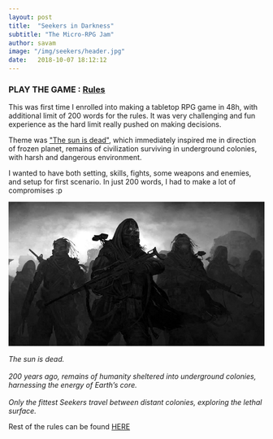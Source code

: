 ```yaml
---
layout: post
title:  "Seekers in Darkness"
subtitle: "The Micro-RPG Jam"
author: savam
image: "/img/seekers/header.jpg"
date:   2018-10-07 18:12:12
---
```


### PLAY THE GAME : [Rules](https://savam.itch.io/seekers-in-darkness)

This was first time I enrolled into making a tabletop RPG game in 48h, with additional limit of 200 words for the rules.
It was very challenging and fun experience as the hard limit really pushed on making decisions.<br />

Theme was ["The sun is dead"](https://itch.io/jam/micro-rpg-jam), which immediately inspired me in direction of frozen planet, remains of civilization surviving in underground colonies, with harsh and dangerous environment.<br />

I wanted to have both setting, skills, fights, some weapons and enemies, and setup for first scenario.
In just 200 words, I had to make a lot of compromises :p<br />

<img class="def_image" src="/img/seekers/shot1.jpg" />

<i>The sun is dead.<br /><br />
200 years ago, remains of humanity sheltered into underground colonies, harnessing the energy of Earth’s core.<br /><br />
Only the fittest Seekers travel between distant colonies, exploring the lethal surface.<br />
</i>

Rest of the rules can be found [HERE](https://savam.itch.io/seekers-in-darkness)
